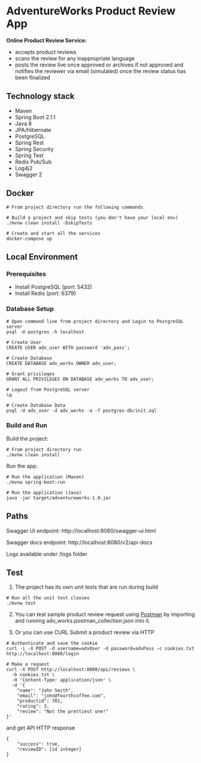 # AdventureWorks Product Review App
**Online Product Review Service:**
 - accepts product reviews
 - scans the review for any inappropriate language
 - posts the review live once approved or archives if not approved and notifies the reviewer via email (simulated) once
 the review status has been finalized

## Technology stack
 - Maven
 - Spring Boot 2.1.1
 - Java 8
 - JPA/Hibernate
 - PostgreSQL
 - Spring Rest
 - Spring Security
 - Spring Test
 - Redis Pub/Sub 
 - Log4j2
 - Swagger 2
 
## Docker
```
# From project directory run the following commands

# Build a project and skip tests (you don't have your local env)
./mvnw clean install -DskipTests

# Create and start all the services
docker-compose up
```

## Local Environment
### Prerequisites
 - Install PostgreSQL (port: 5432)
 - Install Redis (port: 6379)
 
### Database Setup
```
# Open command line from project directory and Login to PostgreSQL server
psql -U postgres -h localhost

# Create User
CREATE USER adv_user WITH password 'adv_pass';

# Create Database
CREATE DATABASE adv_works OWNER adv_user;

# Grant privileges
GRANT ALL PRIVILEGES ON DATABASE adv_works TO adv_user;

# Logout from PostgreSQL server
\q

# Create Database Data
psql -U adv_user -d adv_works -a -f postgres-db/init.sql
```

### Build and Run
Build the project:
```
# From project directory run
./mvnw clean install
 ```

Run the app:
```
# Run the application (Maven)
./mvnw spring-boot:run

# Run the application (Java)
java -jar target/adventureworks-1.0.jar
```

## Paths
Swagger UI endpoint: http://localhost:8080/swagger-ui.html

Swagger docs endpoint: http://localhost:8080/v2/api-docs

Logs available under /logs folder

## Test
1. The project has its own unit tests that are run during build
```
# Run all the unit test classes
./mvnw test
 ```

2. You can test sample product review request using [Postman](https://www.getpostman.com/)
by importing and running adv_works.postman_collection.json into it.

3. Or you can use CURL
Submit a product review via HTTP
```
# Authenticate and save the cookie
curl -i -X POST -d username=advUser -d password=advPass -c cookies.txt http://localhost:8080/login

# Make a request
curl -X POST http://localhost:8080/api/reviews \
  -b cookies.txt \
  -H 'Content-Type: application/json' \  
  -d '{
    "name": "John Smith",
    "email": "john@fourthcoffee.com",
    "productid": 701,
    "rating": 3,
    "review": "Not the prettiest one!"
}'
```
and get API HTTP response
```
{
	"success": true,
	"reviewID": [id integer]
}
```